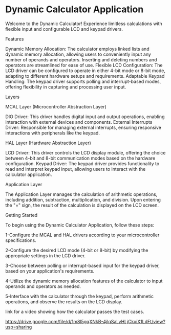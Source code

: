 # Dynamic Calculator Application

Welcome to the Dynamic Calculator! Experience limitless calculations with flexible input and configurable LCD and keypad drivers.

Features

 Dynamic Memory Allocation: The calculator employs linked lists and dynamic memory allocation, allowing users to conveniently input any number of operands and operators. Inserting and deleting numbers and 
 operators are streamlined for ease of use.
 Flexible LCD Configuration: The LCD driver can be configured to operate in either 4-bit mode or 8-bit mode, adapting to different hardware setups and requirements.
 Adaptable Keypad Handling: The keypad driver supports polling and interrupt-based modes, offering flexibility in capturing and processing user input.

Layers

 MCAL Layer (Microcontroller Abstraction Layer)
 
 DIO Driver: This driver handles digital input and output operations, enabling interaction with external devices and components.
 External Interrupts Driver: Responsible for managing external interrupts, ensuring responsive interactions with peripherals like the keypad.

 HAL Layer (Hardware Abstraction Layer)
 
 LCD Driver: This driver controls the LCD display module, offering the choice between 4-bit and 8-bit communication modes based on the hardware configuration.
 Keypad Driver: The keypad driver provides functionality to read and interpret keypad input, allowing users to interact with the calculator application.
 
Application Layer

 The Application Layer manages the calculation of arithmetic operations, including addition, subtraction, multiplication, and division. Upon entering the "=" sign, the result of the calculation is displayed on the LCD screen.

Getting Started

To begin using the Dynamic Calculator Application, follow these steps:

1-Configure the MCAL and HAL drivers according to your microcontroller specifications.

2-Configure the desired LCD mode (4-bit or 8-bit) by modifying the appropriate settings in the LCD driver.

3-Choose between polling or interrupt-based input for the keypad driver, based on your application's requirements.

4-Utilize the dynamic memory allocation features of the calculator to input operands and operators as needed.

5-Interface with the calculator through the keypad, perform arithmetic operations, and observe the results on the LCD display.

link for a video showing how the calculator passes the test cases.

https://drive.google.com/file/d/1m8l5gqXNkB-4jlqSaLyHLjCkxiX1LdFt/view?usp=sharing
